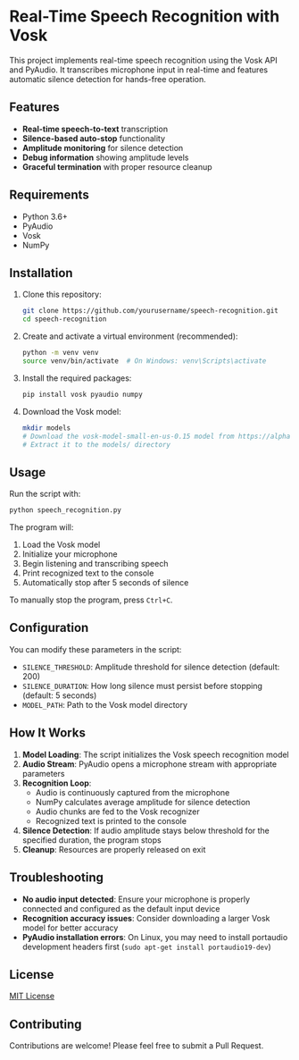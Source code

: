 # Real-Time Speech Recognition with Vosk

This project implements real-time speech recognition using the Vosk API and PyAudio. It transcribes microphone input in real-time and features automatic silence detection for hands-free operation.

## Features

- **Real-time speech-to-text** transcription
- **Silence-based auto-stop** functionality
- **Amplitude monitoring** for silence detection
- **Debug information** showing amplitude levels
- **Graceful termination** with proper resource cleanup

## Requirements

- Python 3.6+
- PyAudio
- Vosk
- NumPy
  
## Installation

1. Clone this repository:
   ```bash
   git clone https://github.com/yourusername/speech-recognition.git
   cd speech-recognition
   ```

2. Create and activate a virtual environment (recommended):
   ```bash
   python -m venv venv
   source venv/bin/activate  # On Windows: venv\Scripts\activate
   ```

3. Install the required packages:
   ```bash
   pip install vosk pyaudio numpy
   ```

4. Download the Vosk model:
   ```bash
   mkdir models
   # Download the vosk-model-small-en-us-0.15 model from https://alphacephei.com/vosk/models
   # Extract it to the models/ directory
   ```

## Usage

Run the script with:

```bash
python speech_recognition.py
```

The program will:
1. Load the Vosk model
2. Initialize your microphone
3. Begin listening and transcribing speech
4. Print recognized text to the console
5. Automatically stop after 5 seconds of silence

To manually stop the program, press `Ctrl+C`.

## Configuration

You can modify these parameters in the script:

- `SILENCE_THRESHOLD`: Amplitude threshold for silence detection (default: 200)
- `SILENCE_DURATION`: How long silence must persist before stopping (default: 5 seconds)
- `MODEL_PATH`: Path to the Vosk model directory

## How It Works

1. **Model Loading**: The script initializes the Vosk speech recognition model
2. **Audio Stream**: PyAudio opens a microphone stream with appropriate parameters
3. **Recognition Loop**: 
   - Audio is continuously captured from the microphone
   - NumPy calculates average amplitude for silence detection
   - Audio chunks are fed to the Vosk recognizer
   - Recognized text is printed to the console
4. **Silence Detection**: If audio amplitude stays below threshold for the specified duration, the program stops
5. **Cleanup**: Resources are properly released on exit

## Troubleshooting

- **No audio input detected**: Ensure your microphone is properly connected and configured as the default input device
- **Recognition accuracy issues**: Consider downloading a larger Vosk model for better accuracy
- **PyAudio installation errors**: On Linux, you may need to install portaudio development headers first (`sudo apt-get install portaudio19-dev`)

## License

[MIT License](LICENSE)

## Contributing

Contributions are welcome! Please feel free to submit a Pull Request.
